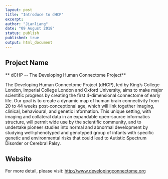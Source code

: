 ```yaml
---
layout: post
title: "Introduce to dHCP"
excerpt:  
author: "Jianliang"
date: "09 August 2018"
status: publish
published: true
output: html_document
---
```

 

 
## Project Name

** dCHP -- The Developing Human Connectome Project**
 
The Developing Human Connectome Project (dHCP), led by King’s College London, Imperial College London and Oxford University, aims to make major scientific progress by creating the first 4-dimensional connectome of early life. Our goal is to create a dynamic map of human brain connectivity from 20 to 44 weeks post-conceptional age, which will link together imaging, clinical, behavioural, and genetic information. This unique setting, with imaging and collateral data in an expandable open-source informatics structure, will permit wide use by the scientific community, and to undertake pioneer studies into normal and abnormal development by studying well-phenotyped and genotyped group of infants with specific genetic and environmental risks that could lead to Autistic Spectrum Disorder or Cerebral Palsy.
 
## Website 

For more detail, please visit: <http://www.developingconnectome.org>

